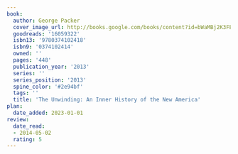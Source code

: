 ```yaml
---
book:
  author: George Packer
  cover_image_url: http://books.google.com/books/content?id=bWaMBj2K3FEC&printsec=frontcover&img=1&zoom=1&edge=curl&source=gbs_api
  goodreads: '16059322'
  isbn13: '9780374102418'
  isbn9: '0374102414'
  owned: ''
  pages: '448'
  publication_year: '2013'
  series: ''
  series_position: '2013'
  spine_color: '#2e94bf'
  tags: ''
  title: 'The Unwinding: An Inner History of the New America'
plan:
  date_added: 2023-01-01
review:
  date_read:
  - 2014-05-02
  rating: 5
---
```

